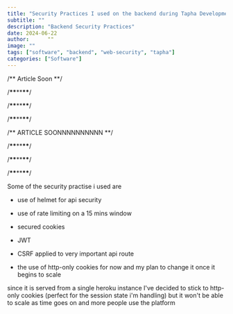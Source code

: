 ```yaml
---
title: "Security Practices I used on the backend during Tapha Development"
subtitle: ""
description: "Backend Security Practices"
date: 2024-06-22
author:      ""
image: ""
tags: ["software", "backend", "web-security", "tapha"]
categories: ["Software"]
---
```


/** Article Soon **/

/******\*\*******\*\*******\*\*******/

/******\*\*******\*\*******\*\*******/

/******\*\*******\*\*******\*\*******/

/** ARTICLE SOONNNNNNNNNN **/

/******\*\*******\*\*******\*\*******/

/******\*\*******\*\*******\*\*******/

/******\*\*******\*\*******\*\*******/

Some of the security practise i used are

- use of helmet for api security
- use of rate limiting on a 15 mins window
- secured cookies
- JWT
- CSRF applied to very important api route

- the use of http-only cookies for now and my plan to change it once it begins to scale

since it is served from a single heroku instance I've decided to stick to http-only cookies (perfect for the session state i'm handling) but it won't be able to scale as time goes on and more people use the platform
